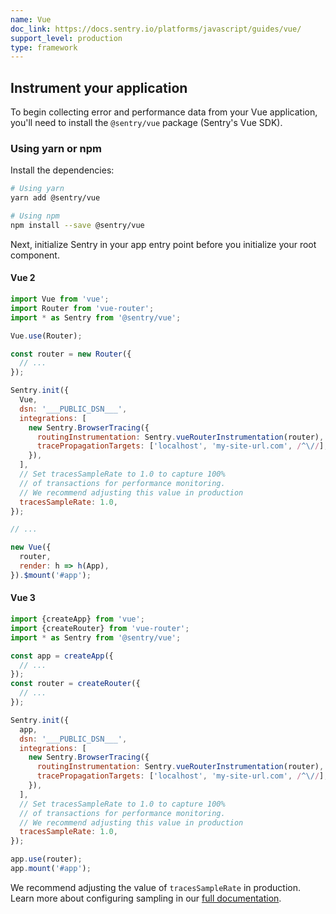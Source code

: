 ```yaml
---
name: Vue
doc_link: https://docs.sentry.io/platforms/javascript/guides/vue/
support_level: production
type: framework
---
```


## Instrument your application

To begin collecting error and performance data from your Vue application, you'll need to install the `@sentry/vue` package (Sentry's Vue SDK).

### Using yarn or npm

Install the dependencies:

```bash
# Using yarn
yarn add @sentry/vue

# Using npm
npm install --save @sentry/vue
```

Next, initialize Sentry in your app entry point before you initialize your root component.

#### Vue 2

```javascript
import Vue from 'vue';
import Router from 'vue-router';
import * as Sentry from '@sentry/vue';

Vue.use(Router);

const router = new Router({
  // ...
});

Sentry.init({
  Vue,
  dsn: '___PUBLIC_DSN___',
  integrations: [
    new Sentry.BrowserTracing({
      routingInstrumentation: Sentry.vueRouterInstrumentation(router),
      tracePropagationTargets: ['localhost', 'my-site-url.com', /^\//],
    }),
  ],
  // Set tracesSampleRate to 1.0 to capture 100%
  // of transactions for performance monitoring.
  // We recommend adjusting this value in production
  tracesSampleRate: 1.0,
});

// ...

new Vue({
  router,
  render: h => h(App),
}).$mount('#app');
```

#### Vue 3

```javascript
import {createApp} from 'vue';
import {createRouter} from 'vue-router';
import * as Sentry from '@sentry/vue';

const app = createApp({
  // ...
});
const router = createRouter({
  // ...
});

Sentry.init({
  app,
  dsn: '___PUBLIC_DSN___',
  integrations: [
    new Sentry.BrowserTracing({
      routingInstrumentation: Sentry.vueRouterInstrumentation(router),
      tracePropagationTargets: ['localhost', 'my-site-url.com', /^\//],
    }),
  ],
  // Set tracesSampleRate to 1.0 to capture 100%
  // of transactions for performance monitoring.
  // We recommend adjusting this value in production
  tracesSampleRate: 1.0,
});

app.use(router);
app.mount('#app');
```

We recommend adjusting the value of `tracesSampleRate` in production. Learn more about configuring sampling in our [full documentation](https://docs.sentry.io/platforms/javascript/configuration/sampling/).
